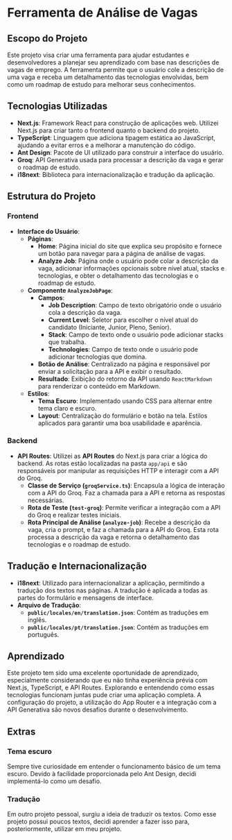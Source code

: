 # Ferramenta de Análise de Vagas

## Escopo do Projeto

Este projeto visa criar uma ferramenta para ajudar estudantes e desenvolvedores a planejar seu aprendizado com base nas descrições de vagas de emprego. A ferramenta permite que o usuário cole a descrição de uma vaga e receba um detalhamento das tecnologias envolvidas, bem como um roadmap de estudo para melhorar seus conhecimentos.

## Tecnologias Utilizadas

- **Next.js**: Framework React para construção de aplicações web. Utilizei Next.js para criar tanto o frontend quanto o backend do projeto.
- **TypeScript**: Linguagem que adiciona tipagem estática ao JavaScript, ajudando a evitar erros e a melhorar a manutenção do código.
- **Ant Design**: Pacote de UI utilizado para construir a interface do usuário.
- **Groq**: API Generativa usada para processar a descrição da vaga e gerar o roadmap de estudo.
- **i18next**: Biblioteca para internacionalização e tradução da aplicação.

## Estrutura do Projeto

### Frontend

- **Interface do Usuário**:
  - **Páginas**:
    - **Home**: Página inicial do site que explica seu propósito e fornece um botão para navegar para a página de análise de vagas.
    - **Analyze Job**: Página onde o usuário pode colar a descrição da vaga, adicionar informações opcionais sobre nível atual, stacks e tecnologias, e obter o detalhamento das tecnologias e o roadmap de estudo.
  - **Componente `AnalyzeJobPage`**: 
    - **Campos**:
      - **Job Description**: Campo de texto obrigatório onde o usuário cola a descrição da vaga.
      - **Current Level**: Seletor para escolher o nível atual do candidato (Iniciante, Junior, Pleno, Senior).
      - **Stack**: Campo de texto onde o usuário pode adicionar stacks que trabalha.
      - **Technologies**: Campo de texto onde o usuário pode adicionar tecnologias que domina.
    - **Botão de Análise**: Centralizado na página e responsável por enviar a solicitação para a API e exibir o resultado.
    - **Resultado**: Exibição do retorno da API usando `ReactMarkdown` para renderizar o conteúdo em Markdown.
  - **Estilos**:
    - **Tema Escuro**: Implementado usando CSS para alternar entre tema claro e escuro.
    - **Layout**: Centralização do formulário e botão na tela. Estilos aplicados para garantir uma boa usabilidade e aparência.

### Backend

- **API Routes**: Utilizei as **API Routes** do Next.js para criar a lógica do backend. As rotas estão localizadas na pasta `app/api` e são responsáveis por manipular as requisições HTTP e interagir com a API do Groq.
  - **Classe de Serviço (`groqService.ts`)**: Encapsula a lógica de interação com a API do Groq. Faz a chamada para a API e retorna as respostas necessárias.
  - **Rota de Teste (`test-groq`)**: Permite verificar a integração com a API do Groq e realizar testes iniciais.
  - **Rota Principal de Análise (`analyze-job`)**: Recebe a descrição da vaga, cria o prompt, e faz a chamada para a API do Groq. Esta rota processa a descrição da vaga e retorna o detalhamento das tecnologias e o roadmap de estudo.

## Tradução e Internacionalização

- **i18next**: Utilizado para internacionalizar a aplicação, permitindo a tradução dos textos nas páginas. A tradução é aplicada a todas as partes do formulário e mensagens de interface.
- **Arquivo de Tradução**:
  - **`public/locales/en/translation.json`**: Contém as traduções em inglês.
  - **`public/locales/pt/translation.json`**: Contém as traduções em português.

## Aprendizado

Este projeto tem sido uma excelente oportunidade de aprendizado, especialmente considerando que eu não tinha experiência prévia com Next.js, TypeScript, e API Routes. Explorando e entendendo como essas tecnologias funcionam juntas pude criar uma aplicação completa. A configuração do projeto, a utilização do App Router e a integração com a API Generativa são novos desafios durante o desenvolvimento.

## Extras

### Tema escuro

Sempre tive curiosidade em entender o funcionamento básico de um tema escuro. Devido à facilidade proporcionada pelo Ant Design, decidi implementá-lo como um desafio.

### Tradução

Em outro projeto pessoal, surgiu a ideia de traduzir os textos. Como esse projeto possui poucos textos, decidi aprender a fazer isso para, posteriormente, utilizar em meu projeto.

